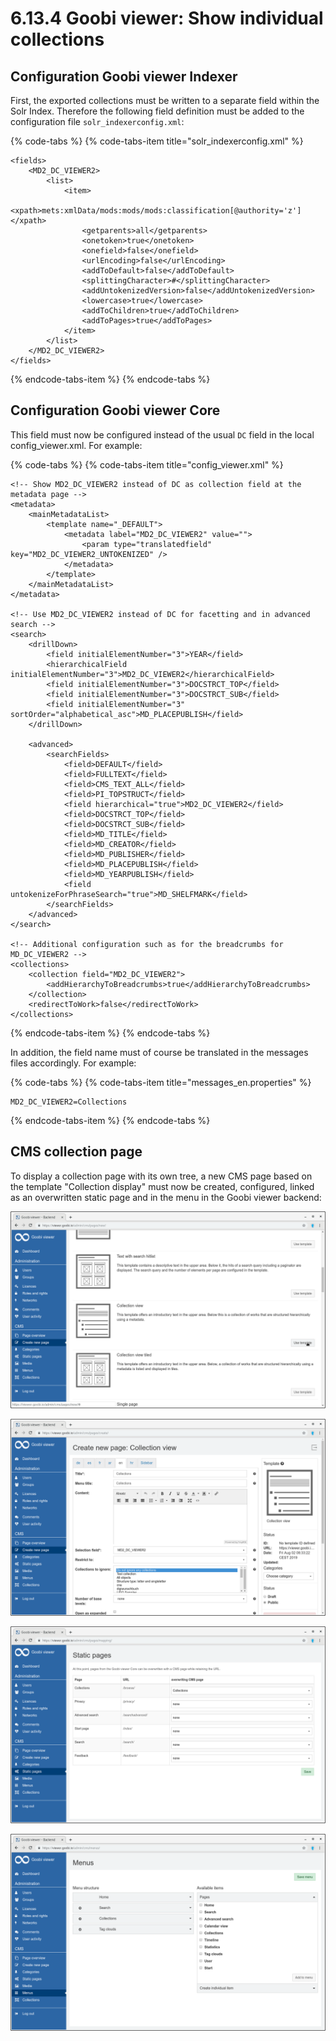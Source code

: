 # 6.13.4 Goobi viewer: Show individual collections

## Configuration Goobi viewer Indexer

First, the exported collections must be written to a separate field within the Solr Index. Therefore the following field definition must be added to the configuration file `solr_indexerconfig.xml`:

{% code-tabs %}
{% code-tabs-item title="solr\_indexerconfig.xml" %}
```markup
<fields>
    <MD2_DC_VIEWER2>
        <list>
            <item>
                <xpath>mets:xmlData/mods:mods/mods:classification[@authority='z']</xpath>
                <getparents>all</getparents>
                <onetoken>true</onetoken>
                <onefield>false</onefield>
                <urlEncoding>false</urlEncoding>
                <addToDefault>false</addToDefault>
                <splittingCharacter>#</splittingCharacter>
                <addUntokenizedVersion>false</addUntokenizedVersion>
                <lowercase>true</lowercase>
                <addToChildren>true</addToChildren>
                <addToPages>true</addToPages>
            </item>
        </list>
    </MD2_DC_VIEWER2>
</fields>
```
{% endcode-tabs-item %}
{% endcode-tabs %}

## Configuration Goobi viewer Core

This field must now be configured instead of the usual `DC` field in the local config\_viewer.xml. For example:

{% code-tabs %}
{% code-tabs-item title="config\_viewer.xml" %}
```markup
<!-- Show MD2_DC_VIEWER2 instead of DC as collection field at the metadata page -->
<metadata>
    <mainMetadataList>
        <template name="_DEFAULT">
            <metadata label="MD2_DC_VIEWER2" value="">
                <param type="translatedfield" key="MD2_DC_VIEWER2_UNTOKENIZED" />
            </metadata>
        </template>
    </mainMetadataList>
</metadata>

<!-- Use MD2_DC_VIEWER2 instead of DC for facetting and in advanced search -->
<search>
    <drillDown>
        <field initialElementNumber="3">YEAR</field>
        <hierarchicalField initialElementNumber="3">MD2_DC_VIEWER2</hierarchicalField>
        <field initialElementNumber="3">DOCSTRCT_TOP</field>
        <field initialElementNumber="3">DOCSTRCT_SUB</field>
        <field initialElementNumber="3" sortOrder="alphabetical_asc">MD_PLACEPUBLISH</field>
    </drillDown>
    
    <advanced>
        <searchFields>
            <field>DEFAULT</field>
            <field>FULLTEXT</field>
            <field>CMS_TEXT_ALL</field>
            <field>PI_TOPSTRUCT</field>
            <field hierarchical="true">MD2_DC_VIEWER2</field>
            <field>DOCSTRCT_TOP</field>
            <field>DOCSTRCT_SUB</field>
            <field>MD_TITLE</field>
            <field>MD_CREATOR</field>
            <field>MD_PUBLISHER</field>
            <field>MD_PLACEPUBLISH</field>
            <field>MD_YEARPUBLISH</field>
            <field untokenizeForPhraseSearch="true">MD_SHELFMARK</field>
        </searchFields>
    </advanced>
</search>

<!-- Additional configuration such as for the breadcrumbs for MD_DC_VIEWER2 -->
<collections>
    <collection field="MD2_DC_VIEWER2">
        <addHierarchyToBreadcrumbs>true</addHierarchyToBreadcrumbs>
    </collection>
    <redirectToWork>false</redirectToWork>
</collections>
```
{% endcode-tabs-item %}
{% endcode-tabs %}

In addition, the field name must of course be translated in the messages files accordingly. For example:

{% code-tabs %}
{% code-tabs-item title="messages\_en.properties" %}
```text
MD2_DC_VIEWER2=Collections
```
{% endcode-tabs-item %}
{% endcode-tabs %}

## CMS collection page

To display a collection page with its own tree, a new CMS page based on the template "Collection display" must now be created, configured, linked as an overwritten static page and in the menu in the Goobi viewer backend:

![Creation of a new CMS page based on the template &quot;Collection display&quot;.](.gitbook/assets/6.13.4-create-new-page.png)

![The CMS page is configured and published as desired.](.gitbook/assets/6.13.4-edit-page.png)

![The new CMS page is defined as a static page for the collections.](.gitbook/assets/6.13.4-set-static-page.png)

![The CMS page is linked in the menu](.gitbook/assets/6.13.4-add-to-menu.png)

